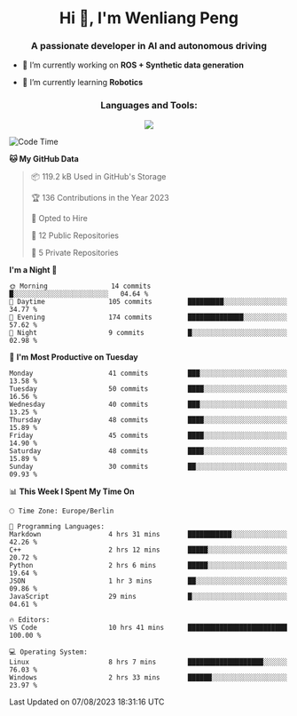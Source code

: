 <h1 align="center">Hi 👋, I'm Wenliang Peng</h1>
<h3 align="center">A passionate developer in AI and autonomous driving</h3>

- 🔭 I’m currently working on **ROS + Synthetic data generation**

- 🌱 I’m currently learning **Robotics**

<!-- <h3 align="left">Connect with me:</h3> -->
<!-- <p align="left">
</p> -->

<h3 align="center">Languages and Tools:</h3>
<p align="center">
  <a href="https://skillicons.dev">
    <img src="https://skillicons.dev/icons?i=cpp,ros,docker,azure,git,linux,py,pytorch,cmake,githubactions,powershell,md&perline=6" />
  </a>
</p>


<!-- <p><img align="center" src="https://github-readme-stats.vercel.app/api/top-langs?username=bpwl0121&show_icons=true&locale=en&layout=compact" alt="bpwl0121" /></p> -->

<!-- <p><img align="center" src="https://github-readme-streak-stats.herokuapp.com/?user=bpwl0121&" alt="bpwl0121" /></p> -->

<!--START_SECTION:waka-->
![Code Time](http://img.shields.io/badge/Code%20Time-129%20hrs%2015%20mins-blue)

**🐱 My GitHub Data** 

> 📦 119.2 kB Used in GitHub's Storage 
 > 
> 🏆 136 Contributions in the Year 2023
 > 
> 💼 Opted to Hire
 > 
> 📜 12 Public Repositories 
 > 
> 🔑 5 Private Repositories 
 > 
**I'm a Night 🦉** 

```text
🌞 Morning                14 commits          █░░░░░░░░░░░░░░░░░░░░░░░░   04.64 % 
🌆 Daytime                105 commits         █████████░░░░░░░░░░░░░░░░   34.77 % 
🌃 Evening                174 commits         ██████████████░░░░░░░░░░░   57.62 % 
🌙 Night                  9 commits           █░░░░░░░░░░░░░░░░░░░░░░░░   02.98 % 
```
📅 **I'm Most Productive on Tuesday** 

```text
Monday                   41 commits          ███░░░░░░░░░░░░░░░░░░░░░░   13.58 % 
Tuesday                  50 commits          ████░░░░░░░░░░░░░░░░░░░░░   16.56 % 
Wednesday                40 commits          ███░░░░░░░░░░░░░░░░░░░░░░   13.25 % 
Thursday                 48 commits          ████░░░░░░░░░░░░░░░░░░░░░   15.89 % 
Friday                   45 commits          ████░░░░░░░░░░░░░░░░░░░░░   14.90 % 
Saturday                 48 commits          ████░░░░░░░░░░░░░░░░░░░░░   15.89 % 
Sunday                   30 commits          ██░░░░░░░░░░░░░░░░░░░░░░░   09.93 % 
```


📊 **This Week I Spent My Time On** 

```text
🕑︎ Time Zone: Europe/Berlin

💬 Programming Languages: 
Markdown                 4 hrs 31 mins       ███████████░░░░░░░░░░░░░░   42.26 % 
C++                      2 hrs 12 mins       █████░░░░░░░░░░░░░░░░░░░░   20.72 % 
Python                   2 hrs 6 mins        █████░░░░░░░░░░░░░░░░░░░░   19.64 % 
JSON                     1 hr 3 mins         ██░░░░░░░░░░░░░░░░░░░░░░░   09.86 % 
JavaScript               29 mins             █░░░░░░░░░░░░░░░░░░░░░░░░   04.61 % 

🔥 Editors: 
VS Code                  10 hrs 41 mins      █████████████████████████   100.00 % 

💻 Operating System: 
Linux                    8 hrs 7 mins        ███████████████████░░░░░░   76.03 % 
Windows                  2 hrs 33 mins       ██████░░░░░░░░░░░░░░░░░░░   23.97 % 
```


 Last Updated on 07/08/2023 18:31:16 UTC
<!--END_SECTION:waka-->
